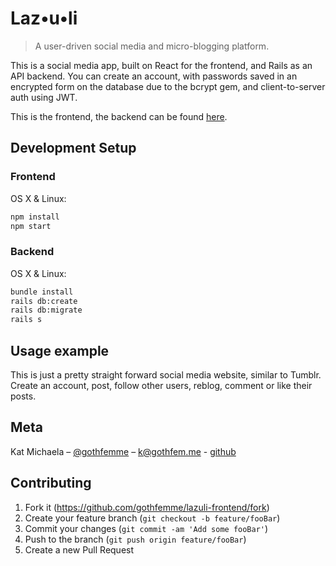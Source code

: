 # Laz•u•li
> A user-driven social media and micro-blogging platform.

This is a social media app, built on React for the frontend, and Rails as an API backend. You can create an account, with passwords saved in an encrypted form on the database due to the bcrypt gem, and client-to-server auth using JWT.

This is the frontend, the backend can be found [here](https://github.com/gothfemme/lazuli-backend).

## Development Setup

### Frontend

OS X & Linux:

```sh
npm install
npm start
```

### Backend

OS X & Linux:

```sh
bundle install
rails db:create
rails db:migrate
rails s
```

## Usage example

This is just a pretty straight forward social media website, similar to Tumblr. Create an account, post, follow other users, reblog, comment or like their posts. 


## Meta

Kat Michaela – [@gothfemme](https://twitter.com/gothfemme) – k@gothfem.me - [github](https://github.com/gothfemme/)

## Contributing

1. Fork it (<https://github.com/gothfemme/lazuli-frontend/fork>)
2. Create your feature branch (`git checkout -b feature/fooBar`)
3. Commit your changes (`git commit -am 'Add some fooBar'`)
4. Push to the branch (`git push origin feature/fooBar`)
5. Create a new Pull Request
